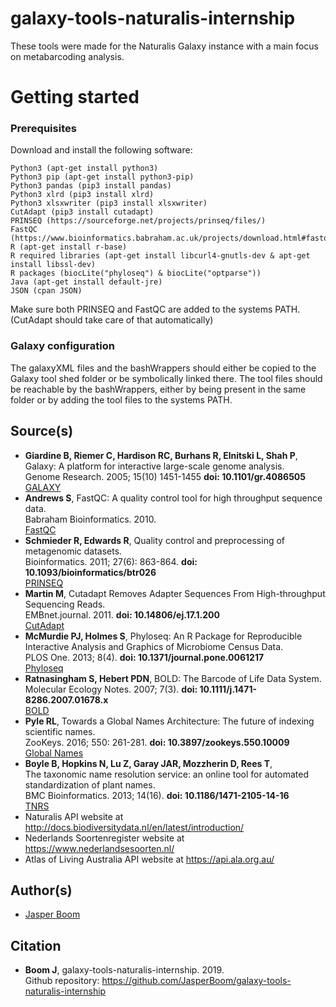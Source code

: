 # galaxy-tools-naturalis-internship
These tools were made for the Naturalis Galaxy instance with a main focus on metabarcoding analysis.

# Getting started

### Prerequisites
Download and install the following software:
```
Python3 (apt-get install python3)
Python3 pip (apt-get install python3-pip)
Python3 pandas (pip3 install pandas)
Python3 xlrd (pip3 install xlrd)
Python3 xlsxwriter (pip3 install xlsxwriter)
CutAdapt (pip3 install cutadapt)
PRINSEQ (https://sourceforge.net/projects/prinseq/files/)
FastQC (https://www.bioinformatics.babraham.ac.uk/projects/download.html#fastqc)
R (apt-get install r-base)
R required libraries (apt-get install libcurl4-gnutls-dev & apt-get install libssl-dev)
R packages (biocLite("phyloseq") & biocLite("optparse"))
Java (apt-get install default-jre)
JSON (cpan JSON)
```
Make sure both PRINSEQ and FastQC are added to the systems PATH. (CutAdapt should take care of that automatically)

### Galaxy configuration
The galaxyXML files and the bashWrappers should either be copied to the Galaxy tool shed folder or be symbolically linked there.
The tool files should be reachable by the bashWrappers, either by being present in the same folder or by adding the tool files to the systems PATH.

## Source(s)
* __Giardine B, Riemer C, Hardison RC, Burhans R, Elnitski L, Shah P__,  
  Galaxy: A platform for interactive large-scale genome analysis.  
  Genome Research. 2005; 15(10) 1451-1455 __doi: 10.1101/gr.4086505__  
  [GALAXY](https://www.galaxyproject.org/)
* __Andrews S__, FastQC: A quality control tool for high throughput sequence data.  
  Babraham Bioinformatics. 2010.  
  [FastQC](https://www.bioinformatics.babraham.ac.uk/projects/fastqc/)
* __Schmieder R, Edwards R__, Quality control and preprocessing of metagenomic datasets.  
  Bioinformatics. 2011; 27(6): 863-864. __doi: 10.1093/bioinformatics/btr026__  
  [PRINSEQ](http://prinseq.sourceforge.net/)
* __Martin M__, Cutadapt Removes Adapter Sequences From High-throughput Sequencing Reads.  
  EMBnet.journal. 2011. __doi: 10.14806/ej.17.1.200__  
  [CutAdapt](http://cutadapt.readthedocs.io/en/stable/guide.html)
* __McMurdie PJ, Holmes S__, Phyloseq: An R Package for Reproducible Interactive Analysis and Graphics of Microbiome Census Data.  
  PLOS One. 2013; 8(4). __doi: 10.1371/journal.pone.0061217__  
  [Phyloseq](https://joey711.github.io/phyloseq/)
* __Ratnasingham S, Hebert PDN__, BOLD: The Barcode of Life Data System.  
  Molecular Ecology Notes. 2007; 7(3). __doi: 10.1111/j.1471-8286.2007.01678.x__  
  [BOLD](http://www.boldsystems.org/index.php/resources/api)
* __Pyle RL__, Towards a Global Names Architecture: The future of indexing scientific names.  
  ZooKeys. 2016; 550: 261-281. __doi: 10.3897/zookeys.550.10009__  
  [Global Names](https://resolver.globalnames.org/api)
* __Boyle B, Hopkins N, Lu Z, Garay JAR, Mozzherin D, Rees T__,  
  The taxonomic name resolution service: an online tool for automated standardization of plant names.  
  BMC Bioinformatics. 2013; 14(16). __doi: 10.1186/1471-2105-14-16__  
  [TNRS](http://tnrs.iplantcollaborative.org/api.html)
* Naturalis API website at http://docs.biodiversitydata.nl/en/latest/introduction/
* Nederlands Soortenregister website at https://www.nederlandsesoorten.nl/
* Atlas of Living Australia API website at https://api.ala.org.au/

## Author(s)
* [Jasper Boom](https://github.com/JasperBoom)

## Citation
* __Boom J__, galaxy-tools-naturalis-internship. 2019.  
  Github repository: https://github.com/JasperBoom/galaxy-tools-naturalis-internship
